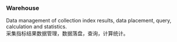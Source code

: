 ### Warehouse

Data management of collection index results, data placement, query, calculation and statistics.   
采集指标结果数据管理，数据落盘，查询，计算统计。
